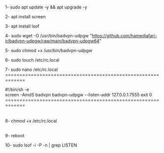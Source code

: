 
1- 
sudo apt update -y && apt upgrade -y <br> 

2- 
apt install screen <br>

3- 
apt install lsof <br>

4- 
sudo wget -O /usr/bin/badvpn-udpgw "https://github.com/hamedjafari-ir/badvpn-udpgw/raw/main/badvpn-udpgw64"      <br>

5-
sudo chmod +x /usr/bin/badvpn-udpgw <br>

6-
sudo touch /etc/rc.local <br>

7-
sudo nano /etc/rc.local  <br>
============================================================= <br>

#!/bin/sh -e  
screen -AmdS badvpn badvpn-udpgw --listen-addr 127.0.0.1:7555
exit 0
============================================================= <br> <br> <br>
8-
chmod +x /etc/rc.local <br> <br>

9-
reboot <br>

10-
sudo lsof -i -P -n | grep LISTEN <br>
